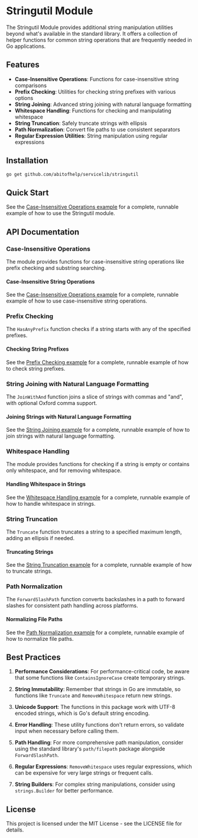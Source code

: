 # Stringutil Module

The Stringutil Module provides additional string manipulation utilities beyond what's available in the standard library. It offers a collection of helper functions for common string operations that are frequently needed in Go applications.

## Features

- **Case-Insensitive Operations**: Functions for case-insensitive string comparisons
- **Prefix Checking**: Utilities for checking string prefixes with various options
- **String Joining**: Advanced string joining with natural language formatting
- **Whitespace Handling**: Functions for checking and manipulating whitespace
- **String Truncation**: Safely truncate strings with ellipsis
- **Path Normalization**: Convert file paths to use consistent separators
- **Regular Expression Utilities**: String manipulation using regular expressions

## Installation

```bash
go get github.com/abitofhelp/servicelib/stringutil
```

## Quick Start

See the [Case-Insensitive Operations example](../examples/stringutil/case_insensitive_operations_example.go) for a complete, runnable example of how to use the Stringutil module.

## API Documentation

### Case-Insensitive Operations

The module provides functions for case-insensitive string operations like prefix checking and substring searching.

#### Case-Insensitive String Operations

See the [Case-Insensitive Operations example](../examples/stringutil/case_insensitive_operations_example.go) for a complete, runnable example of how to use case-insensitive string operations.

### Prefix Checking

The `HasAnyPrefix` function checks if a string starts with any of the specified prefixes.

#### Checking String Prefixes

See the [Prefix Checking example](../examples/stringutil/prefix_checking_example.go) for a complete, runnable example of how to check string prefixes.

### String Joining with Natural Language Formatting

The `JoinWithAnd` function joins a slice of strings with commas and "and", with optional Oxford comma support.

#### Joining Strings with Natural Language Formatting

See the [String Joining example](../examples/stringutil/string_joining_example.go) for a complete, runnable example of how to join strings with natural language formatting.

### Whitespace Handling

The module provides functions for checking if a string is empty or contains only whitespace, and for removing whitespace.

#### Handling Whitespace in Strings

See the [Whitespace Handling example](../examples/stringutil/whitespace_handling_example.go) for a complete, runnable example of how to handle whitespace in strings.

### String Truncation

The `Truncate` function truncates a string to a specified maximum length, adding an ellipsis if needed.

#### Truncating Strings

See the [String Truncation example](../examples/stringutil/string_truncation_example.go) for a complete, runnable example of how to truncate strings.

### Path Normalization

The `ForwardSlashPath` function converts backslashes in a path to forward slashes for consistent path handling across platforms.

#### Normalizing File Paths

See the [Path Normalization example](../examples/stringutil/path_normalization_example.go) for a complete, runnable example of how to normalize file paths.

## Best Practices

1. **Performance Considerations**: For performance-critical code, be aware that some functions like `ContainsIgnoreCase` create temporary strings.

2. **String Immutability**: Remember that strings in Go are immutable, so functions like `Truncate` and `RemoveWhitespace` return new strings.

3. **Unicode Support**: The functions in this package work with UTF-8 encoded strings, which is Go's default string encoding.

4. **Error Handling**: These utility functions don't return errors, so validate input when necessary before calling them.

5. **Path Handling**: For more comprehensive path manipulation, consider using the standard library's `path/filepath` package alongside `ForwardSlashPath`.

6. **Regular Expressions**: `RemoveWhitespace` uses regular expressions, which can be expensive for very large strings or frequent calls.

7. **String Builders**: For complex string manipulations, consider using `strings.Builder` for better performance.

## License

This project is licensed under the MIT License - see the LICENSE file for details.
